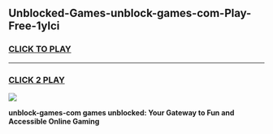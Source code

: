 
## Unblocked-Games-unblock-games-com-Play-Free-1ylci
<h3>
<a href="https://premium76.site?title=unblock-games-com&ref=23A">CLICK TO PLAY</a></h3>
<hr>

<h3>
<a href="https://premium76.site?title=unblock-games-com&ref=23A">CLICK 2 PLAY</a>
  
</h3>

<a href="https://premium76.site?title=unblock-games-com&ref=23A"><img src="https://clearcache.store/games.png"></a>


**unblock-games-com games unblocked: Your Gateway to Fun and Accessible Online Gaming**
